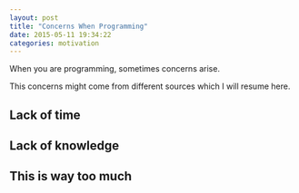 ```yaml
---
layout: post
title: "Concerns When Programming"
date: 2015-05-11 19:34:22
categories: motivation
---
```


When you are programming, sometimes concerns arise.

This concerns might come from different sources which I will resume here.

## Lack of time

## Lack of knowledge

## This is way too much
